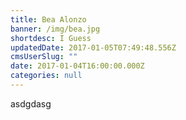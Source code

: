 ```yaml
---
title: Bea Alonzo
banner: /img/bea.jpg
shortdesc: I Guess
updatedDate: 2017-01-05T07:49:48.556Z
cmsUserSlug: ""
date: 2017-01-04T16:00:00.000Z
categories: null
---
```


asdgdasg